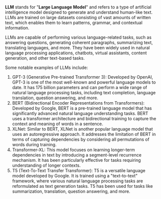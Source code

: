 **LLM** stands for "**Large Language Model**" and refers to a type of artificial intelligence model designed to generate and understand human-like text. LLMs are trained on large datasets consisting of vast amounts of written text, which enables them to learn patterns, grammar, and contextual information.

LLMs are capable of performing various language-related tasks, such as answering questions, generating coherent paragraphs, summarizing text, translating languages, and more. They have been widely used in natural language processing applications, chatbots, virtual assistants, content generation, and other text-based tasks.

Some notable examples of LLMs include:

1.  GPT-3 (Generative Pre-trained Transformer 3): Developed by OpenAI, GPT-3 is one of the most well-known and powerful language models to date. It has 175 billion parameters and can perform a wide range of natural language processing tasks, including text completion, language translation, question answering, and more.
2.  BERT (Bidirectional Encoder Representations from Transformers): Developed by Google, BERT is a pre-trained language model that has significantly advanced natural language understanding tasks. BERT uses a transformer architecture and bidirectional training to capture the context and meaning of words in a sentence.
3.  XLNet: Similar to BERT, XLNet is another popular language model that uses an autoregressive approach. It addresses the limitation of BERT in terms of capturing dependencies by considering all permutations of words during training.
4.  Transformer-XL: This model focuses on learning longer-term dependencies in text by introducing a segment-level recurrence mechanism. It has been particularly effective for tasks requiring understanding of longer contexts.
5.  T5 (Text-To-Text Transfer Transformer): T5 is a versatile language model developed by Google. It is trained using a "text-to-text" framework, where various natural language processing tasks are reformulated as text generation tasks. T5 has been used for tasks like summarization, translation, question answering, and more.